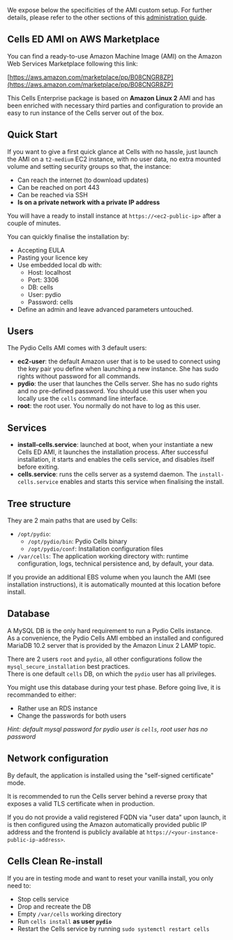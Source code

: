 We expose below the specificities of the AMI custom setup. For further details, please refer to the other sections of this [administration guide](https://pydio.com/en/docs/administration-guides).  

## Cells ED AMI on AWS Marketplace

You can find a ready-to-use Amazon Machine Image (AMI) on the Amazon Web Services Marketplace following this link: 

[https://aws.amazon.com/marketplace/pp/B08CNGR8ZP](https://aws.amazon.com/marketplace/pp/B08CNGR8ZP)

This Cells Enterprise package is based on **Amazon Linux 2** AMI and has been enriched with necessary third parties and configuration to provide an easy to run instance of the Cells server out of the box.

## Quick Start

If you want to give a first quick glance at Cells with no hassle, just launch the AMI on a `t2-medium` EC2 instance, with no user data, no extra mounted volume and setting security groups so that, the instance:

- Can reach the internet (to download updates)
- Can be reached on port 443
- Can be reached via SSH
- **Is on a private network with a private IP address**

You will have a ready to install instance at `https://<ec2-public-ip>` after a couple of minutes.

You can quickly finalise the installation by:

- Accepting EULA
- Pasting your licence key
- Use embedded local db with:
  - Host: localhost
  - Port: 3306
  - DB: cells
  - User: pydio
  - Password: cells
- Define an admin and leave advanced parameters untouched.

## Users

The Pydio Cells AMI comes with 3 default users:

- **ec2-user**: the default Amazon user that is to be used to connect using the key pair you define when launching a new instance. She has sudo rights without password for all commands.
- **pydio**: the user that launches the Cells server. She has no sudo rights and no pre-defined password. You should use this user when you locally use the `cells` command line interface.
- **root**: the root user. You normally do not have to log as this user.

## Services

- **install-cells.service**: launched at boot, when your instantiate a new Cells ED AMI, it launches the installation process. After successful installation, it starts and enables the cells service, and disables itself before exiting.
- **cells.service**: runs the cells server as a systemd daemon. The `install-cells.service` enables and starts this service when finalising the install.

## Tree structure

They are 2 main paths that are used by Cells:

- `/opt/pydio`:
  - `/opt/pydio/bin`: Pydio Cells binary
  - `/opt/pydio/conf`: Installation configuration files
- `/var/cells`: The application working directory with: runtime configuration, logs, technical persistence and, by default, your data.  

If you provide an additional EBS volume when you launch the AMI (see installation instructions), it is automatically mounted at this location before install.

## Database

A MySQL DB is the only hard requirement to run a Pydio Cells instance.  
As a convenience, the Pydio Cells AMI embbed an installed and configured MariaDB 10.2 server that is provided by the Amazon Linux 2 LAMP topic.  

There are 2 users `root` and `pydio`, all other configurations follow the `mysql_secure_installation` best practices.  
There is one default `cells` DB, on which the `pydio` user has all privileges.

You might use this database during your test phase. Before going live, it is recommanded to either:

- Rather use an RDS instance
- Change the passwords for both users

_Hint: default mysql password for pydio user is `cells`, root user has no password_

## Network configuration

By default, the application is installed using the "self-signed certificate" mode.

It is recommended to run the Cells server behind a reverse proxy that exposes a valid TLS certificate when in production.

If you do not provide a valid registered FQDN via "user data" upon launch, it is then configured using the Amazon automatically provided public IP address and the frontend is publicly available at `https://<your-instance-public-ip-address>`.

## Cells Clean Re-install

If you are in testing mode and want to reset your vanilla install, you only need to:

- Stop cells service
- Drop and recreate the DB
- Empty `/var/cells` working directory
- Run `cells install` **as user `pydio`**
- Restart the Cells service by running `sudo systemctl restart cells`  
